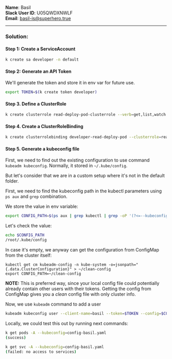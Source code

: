 **Name**: Basil  
**Slack User ID**: U05QWDXNWLF  
**Email**: basil-is@superhero.true

---

### Solution:

#### Step 1: Create a ServiceAccount

```bash
k create sa developer -n default
```

#### Step 2: Generate an API Token

We'll generate the token and store it in env var for future use.

```bash
export TOKEN=$(k create token developer)
```

#### Step 3. Define a ClusterRole

```bash
k create clusterrole read-deploy-pod-clusterrole --verb=get,list,watch --resource=pods,pods/log,deployments
```

#### Step 4. Create a ClusterRoleBinding

```bash
k create clusterrolebinding developer-read-deploy-pod --clusterrole=read-deploy-pod-clusterrole --serviceaccount=default:developer
```

#### Step 5. Generate a kubeconfig file

First, we need to find out the existing configuration to use command `kubeadm kubeconfig`. Normally, it stored in `~/.kube/config`.

But let's consider that we are in a custom setup where it's not in the default folder.

First, we need to find the kubeconfig path in the kubectl parameters using `ps aux` and `grep` combination.

We store the value in env variable:

```bash
export CONFIG_PATH=$(ps aux | grep kubectl | grep -oP '(?<=--kubeconfig )[^ ]+')
```

Let's check the value:

```bash
echo $CONFIG_PATH
/root/.kube/config
```

In case it's empty, we anyway can get the configuration from ConfigMap from the cluster itself:

```
kubectl get cm kubeadm-config -n kube-system -o=jsonpath="{.data.ClusterConfiguration}" > ~/clean-config
export CONFIG_PATH=~/clean-config
```

**NOTE:** This is preferred way, since your local config file could potentially already contain other users with their tokens. Getting the config from ConfigMap gives you a _clean_ config file with only cluster info.

Now, we use `kubeadm` command to add a user

```bash
kubeadm kubeconfig user --client-name=basil --token=$TOKEN --config=$CONFIG_PATH > config-basil.yaml
```

Locally, we could test this out by running next commands:

```bash
k get pods -A --kubeconfig=config-basil.yaml
(success)
```

```bash
k get svc -A --kubeconfig=config-basil.yaml
(failed: no access to services)
```
